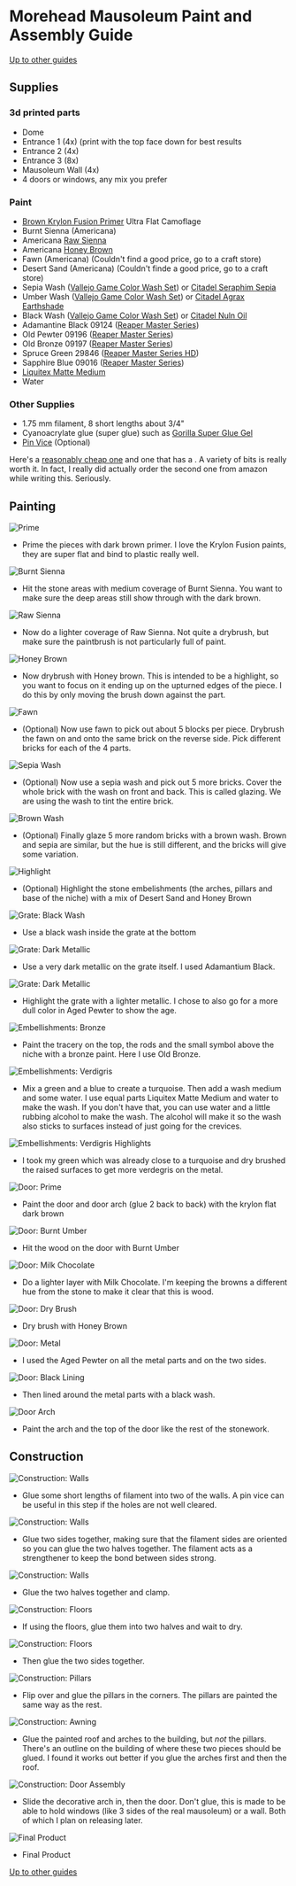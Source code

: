 # Morehead Mausoleum Paint and Assembly Guide
[Up to other guides](../README.md)

## Supplies

### 3d printed parts
* Dome
* Entrance 1 (4x) (print with the top face down for best results
* Entrance 2 (4x)
* Entrance 3 (8x)
* Mausoleum Wall (4x)
* 4 doors or windows, any mix you prefer

### Paint
* [Brown Krylon Fusion Primer](http://amzn.to/2Et5nEm) Ultra Flat Camoflage
* Burnt Sienna (Americana)
* Americana [Raw Sienna](http://amzn.to/2EfKJIz)
* Americana [Honey Brown](http://amzn.to/2BmMi4O)
* Fawn (Americana) (Couldn't find a good price, go to a craft store)
* Desert Sand (Americana) (Couldn't finde a good price, go to a craft store)
* Sepia Wash ([Vallejo Game Color Wash Set](http://amzn.to/2F2xOGW)) or [Citadel Seraphim Sepia](https://www.miniaturemarket.com/gw-24-09.html)
* Umber Wash ([Vallejo Game Color Wash Set](http://amzn.to/2F2xOGW)) or [Citadel Agrax Earthshade](https://www.miniaturemarket.com/gw-24-15.html)
* Black Wash ([Vallejo Game Color Wash Set](http://amzn.to/2F2xOGW)) or [Citadel Nuln Oil](https://www.miniaturemarket.com/gw-24-12.html)
* Adamantine Black 09124 ([Reaper Master Series](https://www.reapermini.com/Paints/corecolors))
* Old Pewter 09196 ([Reaper Master Series](https://www.reapermini.com/Paints/corecolors))
* Old Bronze 09197 ([Reaper Master Series](https://www.reapermini.com/Paints/corecolors))
* Spruce Green 29846 ([Reaper Master Series HD](https://www.reapermini.com/Paints/corecolors))
* Sapphire Blue 09016 ([Reaper Master Series](https://www.reapermini.com/Paints/corecolors))
* [Liquitex Matte Medium](http://amzn.to/2CiHOZq)
* Water



### Other Supplies
* 1.75 mm filament, 8 short lengths about 3/4"
* Cyanoacrylate glue (super glue) such as [Gorilla Super Glue Gel](http://amzn.to/2H58rEX)
* [Pin Vice](http://amzn.to/2BklUbt) (Optional)

Here's a [reasonably cheap one](http://amzn.to/2BjyIPu) and one that has a .  A variety of bits is really worth it.  In fact, I really did actually order the second one from amazon while writing this.  Seriously.
## Painting

![Prime](2017-04-12_08.18.17.jpg)
* Prime the pieces with dark brown primer. I love the Krylon Fusion paints, they are super flat and bind to plastic really well.

![Burnt Sienna](2017-04-12_08.44.28.jpg)
* Hit the stone areas with medium coverage of Burnt Sienna. You want to make sure the deep areas still show through with the dark brown.

![Raw Sienna](2017-04-12_09.04.49.jpg)
* Now do a lighter coverage of Raw Sienna. Not quite a drybrush, but make sure the paintbrush is not particularly full of paint.

![Honey Brown](2017-04-12_09.23.03.jpg)
* Now drybrush with Honey brown. This is intended to be a highlight, so you want to focus on it ending up on the upturned edges of the piece. I do this by only moving the brush down against the part.

![Fawn](2017-04-12_09.30.36.jpg)
* (Optional) Now use fawn to pick out about 5 blocks per piece. Drybrush the fawn on and onto the same brick on the reverse side. Pick different bricks for each of the 4 parts.

![Sepia Wash](2017-04-12_09.42.23.jpg)
* (Optional) Now use a sepia wash and pick out 5 more bricks. Cover the whole brick with the wash on front and back. This is called glazing. We are using the wash to tint the entire brick.

![Brown Wash](2017-04-12_09.48.39.jpg)
* (Optional) Finally glaze 5 more random bricks with a brown wash. Brown and sepia are similar, but the hue is still different, and the bricks will give some variation.

![Highlight](2017-04-12_09.59.49.jpg)
* (Optional) Highlight the stone embelishments (the arches, pillars and base of the niche) with a mix of Desert Sand and Honey Brown

![Grate: Black Wash](2017-04-12_09.50.17.jpg)
* Use a black wash inside the grate at the bottom

![Grate: Dark Metallic](2017-04-12_09.52.44.jpg)
* Use a very dark metallic on the grate itself. I used Adamantium Black.

![Grate: Dark Metallic](2017-04-12_09.54.31.jpg)
* Highlight the grate with a lighter metallic. I chose to also go for a more dull color in Aged Pewter to show the age.

![Embellishments: Bronze](2017-04-12_10.14.13.jpg)
* Paint the tracery on the top, the rods and the small symbol above the niche with a bronze paint. Here I use Old Bronze.

![Embellishments: Verdigris](2017-04-12_10.21.58.jpg)
* Mix a green and a blue to create a turquoise. Then add a wash medium and some water. I use equal parts Liquitex Matte Medium and water to make the wash. If you don't have that, you can use water and a little rubbing alcohol to make the wash. The alcohol will make it so the wash also sticks to surfaces instead of just going for the crevices.

![Embellishments: Verdigris Highlights](2017-04-12_10.26.54.jpg)
* I took my green which was already close to a turquoise and dry brushed the raised surfaces to get more verdegris on the metal.

![Door: Prime](2017-04-12_16.57.17.jpg)
* Paint the door and door arch (glue 2 back to back) with the krylon flat dark brown

![Door: Burnt Umber](2017-04-12_17.00.32.jpg)
* Hit the wood on the door with Burnt Umber

![Door: Milk Chocolate](2017-04-12_17.02.14.jpg)
* Do a lighter layer with Milk Chocolate. I'm keeping the browns a different hue from the stone to make it clear that this is wood.

![Door: Dry Brush](2017-04-12_17.04.24.jpg)
* Dry brush with Honey Brown

![Door: Metal](2017-04-12_17.08.08.jpg)
* I used the Aged Pewter on all the metal parts and on the two sides.

![Door: Black Lining](2017-04-12_17.10.20.jpg)
* Then lined around the metal parts with a black wash.

![Door Arch](2017-04-12_17.14.04.jpg)
* Paint the arch and the top of the door like the rest of the stonework.

## Construction

![Construction: Walls](2017-04-12_10.29.49.jpg)
* Glue some short lengths of filament into two of the walls. A pin vice can be useful in this step if the holes are not well cleared.

![Construction: Walls](2017-04-12_10.32.14.jpg)
* Glue two sides together, making sure that the filament sides are oriented so you can glue the two halves together. The filament acts as a strengthener to keep the bond between sides strong.

![Construction: Walls](2017-04-12_10.33.55.jpg)
* Glue the two halves together and clamp.

![Construction: Floors](2017-04-12_10.48.43.jpg)
* If using the floors, glue them into two halves and wait to dry.

![Construction: Floors](2017-04-12_10.50.51.jpg)
* Then glue the two sides together.

![Construction: Pillars](2017-04-12_15.43.35.jpg)
* Flip over and glue the pillars in the corners. The pillars are painted the same way as the rest.

![Construction: Awning](2017-04-12_15.48.59.jpg)
* Glue the painted roof and arches to the building, but *not* the pillars. There's an outline on the building of where these two pieces should be glued. I found it works out better if you glue the arches first and then the roof.

![Construction: Door Assembly](2017-04-12_17.15.35.jpg)
* Slide the decorative arch in, then the door. Don't glue, this is made to be able to hold windows (like 3 sides of the real mausoleum) or a wall. Both of which I plan on releasing later.

![Final Product](2017-04-14_17.57.18.jpg)
* Final Product

[Up to other guides](../README.md)
